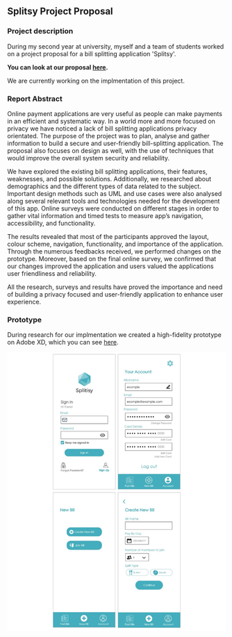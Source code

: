 ## Splitsy Project Proposal 

### Project description
During my second year at university, myself and a team of students worked on a project proposal for a bill splitting application 'Splitsy'.

**You can look at our proposal [here](pdf/SplitsyProjectProposal).**

We are currently working on the implmentation of this project. 

### Report Abstract
Online payment applications are very useful as people can make payments in an efficient and systematic way. In a world more and more focused on privacy we have noticed a lack of bill splitting applications privacy orientated. The purpose of the project was to plan, analyse and gather information to build a secure and user-friendly bill-splitting application. The proposal also focuses on design as well, with the use of techniques that would improve the overall system security and reliability.

We have explored the existing bill splitting applications, their features, weaknesses, and possible solutions. Additionally, we researched about demographics and the different types of data related to the subject. Important design methods such as UML and use cases were also analysed along several relevant tools and technologies needed for the development of this app. Online surveys were conducted on different stages in order to gather vital information and timed tests to measure app’s navigation, accessibility, and functionality.

The results revealed that most of the participants approved the layout, colour scheme, navigation, functionality, and importance of the application. Through the numerous feedbacks received, we performed changes on the prototype. Moreover, based on the final online survey, we confirmed that our changes improved the application and users valued the applications user friendliness and reliability.

All the research, surveys and results have proved the importance and need of building a privacy focused and user-friendly application to enhance user experience.

### Prototype
During research for our implmentation we created a high-fidelity prototype on Adobe XD, which you can see [here](https://xd.adobe.com/view/38b5d39b-8a68-437c-ab58-d9a07ba6a6fe-6de6/?fullscreen&hints=off).

<img src="images/SplitsyPrototype3.jpg"/>
